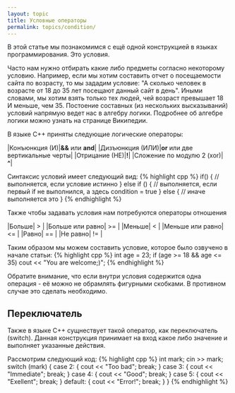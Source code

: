 ```yaml
---
layout: topic
title: Условные операторы
permalink: topics/condition/
---
```

В этой статье мы познакомимся с ещё одной конструкцией в языках программирования. Это условия.

Часто нам нужно отбирать какие либо предметы согласно некоторому условию. Например, если мы хотим составить отчет о посещаемости сайта по возрасту, то мы зададим условие: "А сколько человек в возрасте от 18 до 35 лет посещают данный сайт в день". Иными словами, мы хотим взять только тех людей, чей возраст превышает 18 И меньше, чем 35. Постоение составных (из нескольких высказываний) условий напрямую ведет нас в алгебру логики. Подробнее об алгебре логики можно узнать на странице Википедии.

В языке С++ приняты следующие логические операторы:

|Конъюнкция (И)|**&&** или **and**|
|Дизъюнкция (ИЛИ)|**or** или две вертикальные черты|
|Отрицание (НЕ)|**!**|
|Сложение по модулю 2 (xor)| **^**|

Синтаксис условий имеет следующий вид:
{% highlight cpp %}
if(<condition>)
  {
    // выполняется, если условие истинно
  }
else if (<condition>)
  {
    // выполняется, если первый if не выполнился, а здесь condition = true
  }
else
  {
    // иначе выполняется это
  }
{% endhighlight %}
  
Также чтобы задавать условия нам потребуются операторы отношения

|Больше| > |
|Больше или равно| >= |
|Меньше| < |
|Меньше или равно| <= |
|Равно| == |
|Не равно| != |

Таким образом мы можем составить условие, которое было озвучено в начале статьи:
{% highlight cpp %}
int age = 23;
if (age >= 18 && age <= 35)
cout << "You are welcome;)";
{% endhighlight %}

Обратите внимание, что если внутри условия содержится одна операция - её можно не обрамлять фигурными скобками. В противном случае это сделать необходимо.

## Переключатель
Также в языке C++ сущнествует такой оператор, как переключатель (switch). Данная конструкция принимает на вход какое либо значение и выполняет указанные действия.

Рассмотрим следующий код:
{% highlight cpp %}
int mark;
	cin >> mark;
	switch (mark)
	{
	case 2: 
	{
		cout << "Too bad";
		break;
	}
	case 3: 
	{
		cout << "Immediate";
		break;
	}
	case 4:
	{
		cout << "Good";
		break;
	}
	case 5:
	{
		cout << "Exellent";
		break;
	}
	default:
	{
		cout << "Error!";
		break;
	}
	}
{% endhighlight %}
